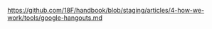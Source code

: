 ---
---
https://github.com/18F/handbook/blob/staging/articles/4-how-we-work/tools/google-hangouts.md